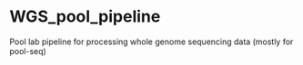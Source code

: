 # WGS_pool_pipeline
Pool lab pipeline for processing whole genome sequencing data (mostly for pool-seq)
